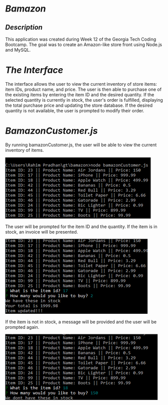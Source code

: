 # _Bamazon_ #

## _Description_ #

This application was created during Week 12 of the Georgia Tech Coding Bootcamp. The goal was to create an Amazon-like store front using Node.js and MySQL.

# _The Interface_ #

The interface allows the user to view the current inventory of store items: item IDs, product name, and price. The user is then able to purchase one of the existing items by entering the item ID and the desired quantity. If the selected quantity is currently in stock, the user's order is fulfilled, displaying the total purchase price and updating the store database. If the desired quantity is not available, the user is prompted to modify their order.

# _BamazonCustomer.js_ #

By running bamazonCustomer.js, the user will be able to view the current inventory of items.

![First Image](https://github.com/rahimpradhan/bamazon/blob/master/images/bamazon1.PNG)

The user will be prompted for the item ID and the quantity. If the item is in stock, an invoice will be presented.


![Second Image](https://github.com/rahimpradhan/bamazon/blob/master/images/bamazon2.PNG)


If the item is not in stock, a message will be provided and the user will be prompted again.

![Third Image](https://github.com/rahimpradhan/bamazon/blob/master/images/bamazon3.PNG)